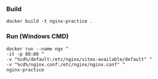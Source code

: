 ### Build
```
docker build -t nginx-practice .
```


### Run (Windows CMD)
```
docker run --name ngx ^
-it -p 80:80 ^
-v "%cd%/default:/etc/nginx/sites-available/default" ^
-v "%cd%/nginx.conf:/etc/nginx/nginx.conf" ^
nginx-practice
```